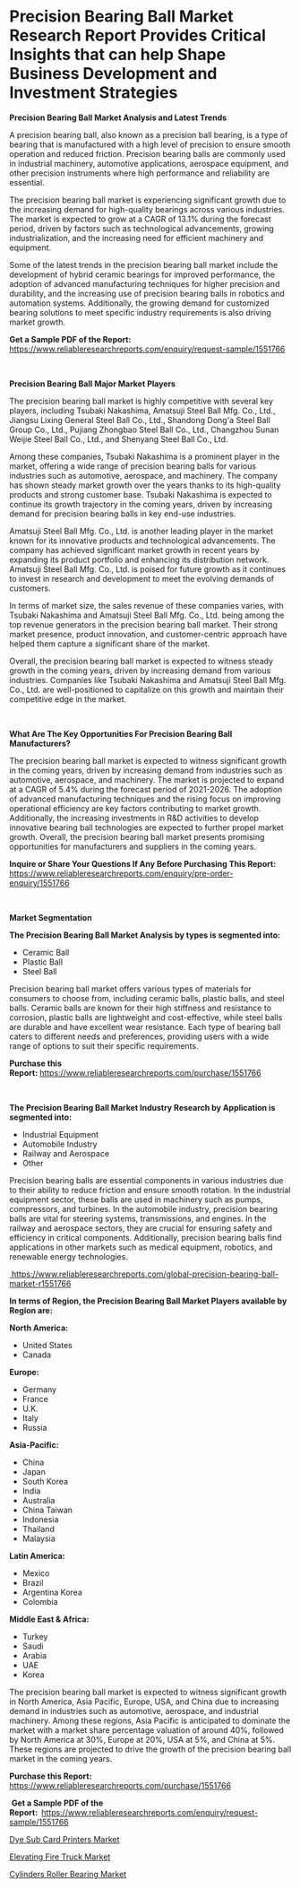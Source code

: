 <p><h1>Precision Bearing Ball Market Research Report Provides Critical Insights that can help Shape Business Development and Investment Strategies</h1></p><p><strong>Precision Bearing Ball Market Analysis and Latest Trends</strong></p>
<p><p>A precision bearing ball, also known as a precision ball bearing, is a type of bearing that is manufactured with a high level of precision to ensure smooth operation and reduced friction. Precision bearing balls are commonly used in industrial machinery, automotive applications, aerospace equipment, and other precision instruments where high performance and reliability are essential.</p><p>The precision bearing ball market is experiencing significant growth due to the increasing demand for high-quality bearings across various industries. The market is expected to grow at a CAGR of 13.1% during the forecast period, driven by factors such as technological advancements, growing industrialization, and the increasing need for efficient machinery and equipment.</p><p>Some of the latest trends in the precision bearing ball market include the development of hybrid ceramic bearings for improved performance, the adoption of advanced manufacturing techniques for higher precision and durability, and the increasing use of precision bearing balls in robotics and automation systems. Additionally, the growing demand for customized bearing solutions to meet specific industry requirements is also driving market growth.</p></p>
<p><strong>Get a Sample PDF of the Report:&nbsp;</strong> <a href="https://www.reliableresearchreports.com/enquiry/request-sample/1551766">https://www.reliableresearchreports.com/enquiry/request-sample/1551766</a></p>
<p>&nbsp;</p>
<p><strong>Precision Bearing Ball Major Market Players</strong></p>
<p><p>The precision bearing ball market is highly competitive with several key players, including Tsubaki Nakashima, Amatsuji Steel Ball Mfg. Co., Ltd., Jiangsu Lixing General Steel Ball Co., Ltd., Shandong Dong'a Steel Ball Group Co., Ltd., Pujiang Zhongbao Steel Ball Co., Ltd., Changzhou Sunan Weijie Steel Ball Co., Ltd., and Shenyang Steel Ball Co., Ltd.</p><p>Among these companies, Tsubaki Nakashima is a prominent player in the market, offering a wide range of precision bearing balls for various industries such as automotive, aerospace, and machinery. The company has shown steady market growth over the years thanks to its high-quality products and strong customer base. Tsubaki Nakashima is expected to continue its growth trajectory in the coming years, driven by increasing demand for precision bearing balls in key end-use industries.</p><p>Amatsuji Steel Ball Mfg. Co., Ltd. is another leading player in the market known for its innovative products and technological advancements. The company has achieved significant market growth in recent years by expanding its product portfolio and enhancing its distribution network. Amatsuji Steel Ball Mfg. Co., Ltd. is poised for future growth as it continues to invest in research and development to meet the evolving demands of customers.</p><p>In terms of market size, the sales revenue of these companies varies, with Tsubaki Nakashima and Amatsuji Steel Ball Mfg. Co., Ltd. being among the top revenue generators in the precision bearing ball market. Their strong market presence, product innovation, and customer-centric approach have helped them capture a significant share of the market.</p><p>Overall, the precision bearing ball market is expected to witness steady growth in the coming years, driven by increasing demand from various industries. Companies like Tsubaki Nakashima and Amatsuji Steel Ball Mfg. Co., Ltd. are well-positioned to capitalize on this growth and maintain their competitive edge in the market.</p></p>
<p>&nbsp;</p>
<p><strong>What Are The Key Opportunities For Precision Bearing Ball Manufacturers?</strong></p>
<p><p>The precision bearing ball market is expected to witness significant growth in the coming years, driven by increasing demand from industries such as automotive, aerospace, and machinery. The market is projected to expand at a CAGR of 5.4% during the forecast period of 2021-2026. The adoption of advanced manufacturing techniques and the rising focus on improving operational efficiency are key factors contributing to market growth. Additionally, the increasing investments in R&D activities to develop innovative bearing ball technologies are expected to further propel market growth. Overall, the precision bearing ball market presents promising opportunities for manufacturers and suppliers in the coming years.</p></p>
<p><strong>Inquire or Share Your Questions If Any Before Purchasing This Report:</strong> <a href="https://www.reliableresearchreports.com/enquiry/pre-order-enquiry/1551766">https://www.reliableresearchreports.com/enquiry/pre-order-enquiry/1551766</a></p>
<p>&nbsp;</p>
<p><strong>Market Segmentation</strong></p>
<p><strong>The Precision Bearing Ball Market Analysis by types is segmented into:</strong></p>
<p><ul><li>Ceramic Ball</li><li>Plastic Ball</li><li>Steel Ball</li></ul></p>
<p><p>Precision bearing ball market offers various types of materials for consumers to choose from, including ceramic balls, plastic balls, and steel balls. Ceramic balls are known for their high stiffness and resistance to corrosion, plastic balls are lightweight and cost-effective, while steel balls are durable and have excellent wear resistance. Each type of bearing ball caters to different needs and preferences, providing users with a wide range of options to suit their specific requirements.</p></p>
<p><strong>Purchase this Report:&nbsp;</strong><a href="https://www.reliableresearchreports.com/purchase/1551766">https://www.reliableresearchreports.com/purchase/1551766</a></p>
<p>&nbsp;</p>
<p><strong>The Precision Bearing Ball Market Industry Research by Application is segmented into:</strong></p>
<p><ul><li>Industrial Equipment</li><li>Automobile Industry</li><li>Railway and Aerospace</li><li>Other</li></ul></p>
<p><p>Precision bearing balls are essential components in various industries due to their ability to reduce friction and ensure smooth rotation. In the industrial equipment sector, these balls are used in machinery such as pumps, compressors, and turbines. In the automobile industry, precision bearing balls are vital for steering systems, transmissions, and engines. In the railway and aerospace sectors, they are crucial for ensuring safety and efficiency in critical components. Additionally, precision bearing balls find applications in other markets such as medical equipment, robotics, and renewable energy technologies.</p></p>
<p><a href="https://www.reliableresearchreports.com/global-precision-bearing-ball-market-r1551766">&nbsp;https://www.reliableresearchreports.com/global-precision-bearing-ball-market-r1551766</a></p>
<p><strong>In terms of Region, the Precision Bearing Ball Market Players available by Region are:</strong></p>
<p>
    <p> <strong> North America: </strong>
        <ul>
            <li>United States</li>
            <li>Canada</li>
        </ul>
        </p> 
    <p> <strong> Europe: </strong>
        <ul>
            <li>Germany</li>
            <li>France</li>
            <li>U.K.</li>
            <li>Italy</li>
            <li>Russia</li>
        </ul>
        </p> 
    <p> <strong> Asia-Pacific: </strong>
        <ul>
            <li>China</li>
            <li>Japan</li>
            <li>South Korea</li>
            <li>India</li>
            <li>Australia</li>
            <li>China Taiwan</li>
            <li>Indonesia</li>
            <li>Thailand</li>
            <li>Malaysia</li>
        </ul>
        </p> 
    <p> <strong> Latin America: </strong>
        <ul>
            <li>Mexico</li>
            <li>Brazil</li>
            <li>Argentina Korea</li>
            <li>Colombia</li>
        </ul>
        </p> 
    <p> <strong> Middle East & Africa: </strong>
        <ul>
            <li>Turkey</li>
            <li>Saudi</li>
            <li>Arabia</li>
            <li>UAE</li>
            <li>Korea</li>
        </ul>
    </p>
    </p>
<p><p>The precision bearing ball market is expected to witness significant growth in North America, Asia Pacific, Europe, USA, and China due to increasing demand in industries such as automotive, aerospace, and industrial machinery. Among these regions, Asia Pacific is anticipated to dominate the market with a market share percentage valuation of around 40%, followed by North America at 30%, Europe at 20%, USA at 5%, and China at 5%. These regions are projected to drive the growth of the precision bearing ball market in the coming years.</p></p>
<p><strong>Purchase this Report: </strong><a href="https://www.reliableresearchreports.com/purchase/1551766">https://www.reliableresearchreports.com/purchase/1551766</a></p>
<p>&nbsp;<strong>Get a Sample PDF of the Report:&nbsp;&nbsp;</strong><a href="https://www.reliableresearchreports.com/enquiry/request-sample/1551766">https://www.reliableresearchreports.com/enquiry/request-sample/1551766</a></p>
<p><strong></strong></p>
<p><p><a href="https://github.com/jerrycopelandthomaswsqd8q/Market-Research-Report-List-2/blob/main/dye-sub-card-printers-market.md">Dye Sub Card Printers Market</a></p><p><a href="https://github.com/yoshih12/Market-Research-Report-List-3/blob/main/elevating-fire-truck-market.md">Elevating Fire Truck Market</a></p><p><a href="https://github.com/brenzgnarento/Market-Research-Report-List-2/blob/main/cylinders-roller-bearing-market.md">Cylinders Roller Bearing Market</a></p></p>